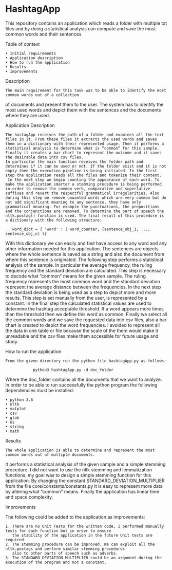 # HashtagApp
This repository contains an application which reads a folder with multiple txt files and 
by doing a statistical analysis can compute and save the most common words and their sentences. 

Table of context

    • Initial requirements
    • Application description 
    • How to run the application
    • Results
    • Improvements


Description

	The main requirement for this task was to be able to identify the most common words out of a collection 
  of documents and present them to the user. The system has to identify the most used words and depict them
  with the sentences and the documents where they are used. 


Application Description

	The hastagApp receives the path of a folder and examines all the text files in it. From these files it extracts the used words and saves them in a dictionary with their represented usage. Then it performs a statistical analysis to determine what is “common” for this sample. Finally it creates a bar chart to represent the outcome and it saves the desirable data into csv files. 
	In particular the main function receives the folder path and determines if it can be used or not. If the folder exist and it is not empty then the execution pipeline is being initiated. In the first step the application reads all the files and tokenize their content. 
	 In the next step we begin counting the appearance of each word. To make the application smarter a stemming procedure is being performed in order to remove the common verb, comparative and superlative suffixes and revert the respectful grammatical irregularities. Also during this step we remove unwanted words which are very common but do not add significant meaning to any sentence, they have only grammatical meaning. For example the punctuations, the prepositions and the conjunctions are removed. To determine the part of speech the nltk.postag() function is used. The final result of this procedure is a dictionary with the following structure:                                    

	   word_dict = { 'word' : ( word_counter, [sentence_obj_1, ..., sentence_obj_n] )}

With this dictionary we can easily and fast have access to any word and any other information needed for this application. The sentences are objects where the whole sentence is saved as a string and also the document from where this sentence is originated. 
	The following step performs a statistical analysis of the sample. In particular the average frequency, the ruling frequency and the standard deviation are calculated. This step is necessary to decode what “common” means for the given sample. The ruling frequency represents the most common word and the standard deviation represent the average distance between the frequencies. In the next step the standard deviation is being used as a step to depict more and more results. This step is set manually from the user, is represented by a constant.
	In the final step the calculated statistical values are used to determine the hashtag acceptable threshold. If a word appears more times than the  threshold then we define this word as common. Finally we select all the common words and we save the requested data into csv files, also a bar chart is created to depict the word frequencies. I avoided to represent all the data in one table or file because the scale of the them would make  it unreadable and the csv files make them accessible for future usage and study. 


How to run the application

	From the given directory run the python file hashtagApp.py as follows:
	
				python3 hashtagApp.py -d doc_folder

Where the doc_folder contains all the documents that we want to analyze. In order to be able to run successfully the python program the following dependencies must be installed:

    • python 3.6
    • nltk
    • matplot
    • csv
    • glob
    • os
    • string
    • math


Results

	The whole application is able to determine and represent the most common words out of multiple documents. 
  It performs a statistical analysis of the given sample and a simple stemming procedure. 
  I did not want to use the nltk stemming and lemmatization functions, 
  my goal was to design a simple stemming function for this application. 
  By changing the  constant STANDARD_DEVIATION_MULTIPLIER from the file core/constants/constants.py 
  it is easy to represent more data by altering what “common” means. 
  Finally the application has linear time and space complexity. 


Improvements

The following could be added to the application as improvements:

    1. There are no Unit Tests for the written code, I performed manually tests for each function but in order to ensure
       the stability of the application in the future Unit tests are required.
    2. The stemming procedure can be improved. We can exploit all the nltk.postags and perform similar stemming procedures
       also to other parts of speech such as adverbs.
    3. The STANDARD_DEVIATION_MULTIPLIER could be an argument during the execution of the program and not a constant.

